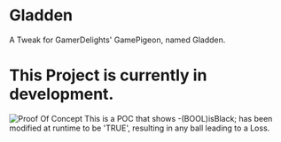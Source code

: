 # Gladden
A Tweak for GamerDelights' GamePigeon, named Gladden.


# This Project is currently in development.

![Proof Of Concept](https://github.com/royalgraphx/Gladden/blob/master/poc.gif?raw=true)
This is a POC that shows -(BOOL)isBlack; has been modified at runtime to be 'TRUE', resulting in any ball leading to a Loss.
